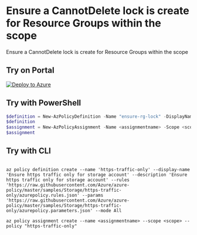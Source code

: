 # Ensure a CannotDelete lock is create for Resource Groups within the scope

Ensure a CannotDelete lock is create for Resource Groups within the scope

## Try on Portal

[![Deploy to Azure](http://azuredeploy.net/deploybutton.png)](https://portal.azure.com/#blade/Microsoft_Azure_Policy/CreatePolicyDefinitionBlade/uri/https%3A%2F%2Fraw.githubusercontent.com%2Frbickel%2FAzurePolicies%2Fmaster%2Fresourcegroup-lock%2Fensure-rg-lock.policy.json)

## Try with PowerShell

````powershell
$definition = New-AzPolicyDefinition -Name "ensure-rg-lock" -DisplayName "Ensure a CannotDelete lock" -description "Ensure a CannotDelete lock is create for Resource Groups within the scope" -Policy 'https://raw.githubusercontent.com/rbickel/AzurePolicies/master/resourcegroup-lock/ensure-rg-lock.policy.json' -Parameter 'https://raw.githubusercontent.com/rbickel/AzurePolicies/master/resourcegroup-lock/ensure-rg-lock.parameters.json' -Mode All
$definition
$assignment = New-AzPolicyAssignment -Name <assignmentname> -Scope <scope>  -PolicyDefinition $definition
$assignment 
````



## Try with CLI

````cli

az policy definition create --name 'https-traffic-only' --display-name 'Ensure https traffic only for storage account' --description 'Ensure https traffic only for storage account' --rules 'https://raw.githubusercontent.com/Azure/azure-policy/master/samples/Storage/https-traffic-only/azurepolicy.rules.json' --params 'https://raw.githubusercontent.com/Azure/azure-policy/master/samples/Storage/https-traffic-only/azurepolicy.parameters.json' --mode All

az policy assignment create --name <assignmentname> --scope <scope> --policy "https-traffic-only" 

````
